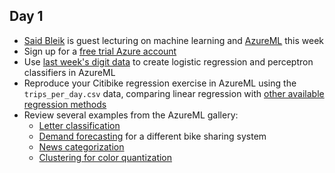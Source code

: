 
## Day 1
  * [Said Bleik](https://www.linkedin.com/pub/said-bleik/56/551/34b) is guest lecturing on machine learning and [AzureML](https://studio.azureml.net) this week
  * Sign up for a [free trial Azure account](https://azure.microsoft.com/en-us/pricing/free-trial/)
  * Use [last week's digit data](../week3/perceptron) to create logistic regression and perceptron classifiers in AzureML
  * Reproduce your Citibike regression exercise in AzureML using the ``trips_per_day.csv`` data, comparing linear regression with [other available regression methods](http://gallery.azureml.net/Experiment/f35e1ba8a0a34ccd9ce2dc0758de34cb)
  * Review several examples from the AzureML gallery:
    * [Letter classification](http://gallery.azureml.net/Experiment/bbe8503e4740473a9836aae6a914e3c0)
	* [Demand forecasting](http://gallery.azureml.net/Experiment/d92ab449519a46be9b8f31776c1e638b) for a different bike sharing system
	* [News categorization](http://gallery.azureml.net/Experiment/fcb1bf27ee26443fb19bd07852a620c4)
	* [Clustering for color quantization](http://gallery.azureml.net/Experiment/92bcba7c206649c2ab2152df916dd666)
